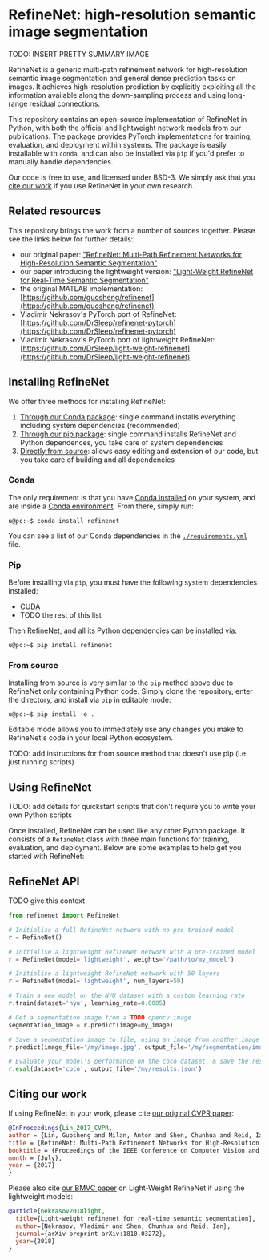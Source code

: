 # RefineNet: high-resolution semantic image segmentation

TODO: INSERT PRETTY SUMMARY IMAGE

RefineNet is a generic multi-path refinement network for high-resolution semantic image segmentation and general dense prediction tasks on images. It achieves high-resolution prediction by explicitly exploiting all the information available along the down-sampling process and using long-range residual connections.

This repository contains an open-source implementation of RefineNet in Python, with both the official and lightweight network models from our publications. The package provides PyTorch implementations for training, evaluation, and deployment within systems. The package is easily installable with `conda`, and can also be installed via `pip` if you'd prefer to manually handle dependencies.

Our code is free to use, and licensed under BSD-3. We simply ask that you [cite our work](#citing-our-work) if you use RefineNet in your own research.

## Related resources

This repository brings the work from a number of sources together. Please see the links below for further details:

- our original paper: ["RefineNet: Multi-Path Refinement Networks for High-Resolution Semantic Segmentation"](#citing-our-work)
- our paper introducing the lightweight version: ["Light-Weight RefineNet for Real-Time Semantic Segmentation"](#citing-out-work)
- the original MATLAB implementation: [https://github.com/guosheng/refinenet](https://github.com/guosheng/refinenet)
- Vladimir Nekrasov's PyTorch port of RefineNet: [https://github.com/DrSleep/refinenet-pytorch](https://github.com/DrSleep/refinenet-pytorch)
- Vladimir Nekrasov's PyTorch port of lightweight RefineNet: [https://github.com/DrSleep/light-weight-refinenet](https://github.com/DrSleep/light-weight-refinenet)

## Installing RefineNet

We offer three methods for installing RefineNet:

1. [Through our Conda package](#conda): single command installs everything including system dependencies (recommended)
2. [Through our pip package](#pip): single command installs RefineNet and Python dependences, you take care of system dependencies
3. [Directly from source](#from-source): allows easy editing and extension of our code, but you take care of building and all dependencies

### Conda

The only requirement is that you have [Conda installed](https://conda.io/projects/conda/en/latest/user-guide/install/index.html) on your system, and are inside a [Conda environment](https://conda.io/projects/conda/en/latest/user-guide/tasks/manage-environments.html). From there, simply run:

```
u@pc:~$ conda install refinenet
```

You can see a list of our Conda dependencies in the [`./requirements.yml`](./requirements.yml) file.

### Pip

Before installing via `pip`, you must have the following system dependencies installed:

- CUDA
- TODO the rest of this list

Then RefineNet, and all its Python dependencies can be installed via:

```
u@pc:~$ pip install refinenet
```

### From source

Installing from source is very similar to the `pip` method above due to RefineNet only containing Python code. Simply clone the repository, enter the directory, and install via `pip` in editable mode:

```
u@pc:~$ pip install -e .
```

Editable mode allows you to immediately use any changes you make to RefineNet's code in your local Python ecosystem.

TODO: add instructions for from source method that doesn't use pip (i.e. just running scripts)

## Using RefineNet

TODO: add details for quickstart scripts that don't require you to write your own Python scripts

Once installed, RefineNet can be used like any other Python package. It consists of a `RefineNet` class with three main functions for training, evaluation, and deployment. Below are some examples to help get you started with RefineNet:

## RefineNet API

TODO give this context

```python
from refinenet import RefineNet

# Initialise a full RefineNet network with no pre-trained model
r = RefineNet()

# Initialise a lightweight RefineNet network with a pre-trained model
r = RefineNet(model='lightweight', weights='/path/to/my_model')

# Initialise a lightweight RefineNet network with 50 layers
r = RefineNet(model='lightweight', num_layers=50)

# Train a new model on the NYU dataset with a custom learning rate
r.train(dataset='nyu', learning_rate=0.0005)

# Get a segmentation image from a TODO opencv image
segmentation_image = r.predict(image=my_image)

# Save a segmentation image to file, using an image from another image file
r.predict(image_file='/my/image.jpg', output_file='/my/segmentation/image.jpg')

# Evaluate your model's performance on the coco dataset, & save the results
r.eval(dataset='coco', output_file='/my/results.json')
```

## Citing our work

If using RefineNet in your work, please cite [our original CVPR paper](https://openaccess.thecvf.com/content_cvpr_2017/papers/Lin_RefineNet_Multi-Path_Refinement_CVPR_2017_paper.pdf):

```bibtex
@InProceedings{Lin_2017_CVPR,
author = {Lin, Guosheng and Milan, Anton and Shen, Chunhua and Reid, Ian},
title = {RefineNet: Multi-Path Refinement Networks for High-Resolution Semantic Segmentation},
booktitle = {Proceedings of the IEEE Conference on Computer Vision and Pattern Recognition (CVPR)},
month = {July},
year = {2017}
}
```

Please also cite [our BMVC paper](http://bmvc2018.org/contents/papers/0494.pdf) on Light-Weight RefineNet if using the lightweight models:

```bibtex
@article{nekrasov2018light,
  title={Light-weight refinenet for real-time semantic segmentation},
  author={Nekrasov, Vladimir and Shen, Chunhua and Reid, Ian},
  journal={arXiv preprint arXiv:1810.03272},
  year={2018}
}
```
